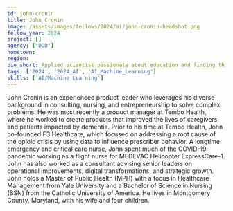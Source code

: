 ```yaml
---
id: john-cronin
title: John Cronin 
image: /assets/images/fellows/2024/ai/john-cronin-headshot.png
fellow_year: 2024
project: []
agency: ["DOD"]
hometown: 
region: 
bio_short: Applied scientist passionate about education and finding things that work.
tags: ['2024', '2024_AI', 'AI_Machine_Learning']
skills: ['AI/Machine Learning']
---
```


John Cronin is an experienced product leader who leverages his diverse background in consulting, nursing, and entrepreneurship to solve complex problems. He was most recently a product manager at Tembo Health, where he worked to create products that improved the lives of caregivers and patients impacted by dementia. Prior to his time at Tembo Health, John co-founded F3 Healthcare, which focused on addressing a root cause of the opioid crisis by using data to influence prescriber behavior. A longtime emergency and critical care nurse, John spent much of the COVID-19 pandemic working as a flight nurse for MEDEVAC Helicopter ExpressCare-1. John has also worked as a consultant advising senior leaders on operational improvements, digital transformations, and strategic growth.
 John holds a Master of Public Health (MPH) with a focus in Healthcare Management from Yale University and a Bachelor of Science in Nursing (BSN) from the Catholic University of America. He lives in Montgomery County, Maryland, with his wife and four children.